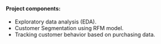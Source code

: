 <h4>Project components:</h4>

- Exploratory data analysis (EDA).
- Customer Segmentation using RFM model.
- Tracking customer behavior based on purchasing data.
